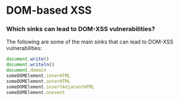 # DOM-based XSS

### Which sinks can lead to DOM-XSS vulnerabilities? <a href="#which-sinks-can-lead-to-dom-xss-vulnerabilities" id="which-sinks-can-lead-to-dom-xss-vulnerabilities"></a>

&#x20;The following are some of the main sinks that can lead to DOM-XSS vulnerabilities:

```javascript
document.write()
document.writeln()
document.domain
someDOMElement.innerHTML
someDOMElement.outerHTML
someDOMElement.insertAdjacentHTML
someDOMElement.onevent
```
